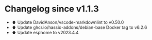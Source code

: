 # Changelog since v1.1.3
- ⬆️ Update DavidAnson/vscode-markdownlint to v0.50.0 
- ⬆️ Update ghcr.io/hassio-addons/debian-base Docker tag to v6.2.6 
- ⬆️ Update esphome to v2023.4.4 
